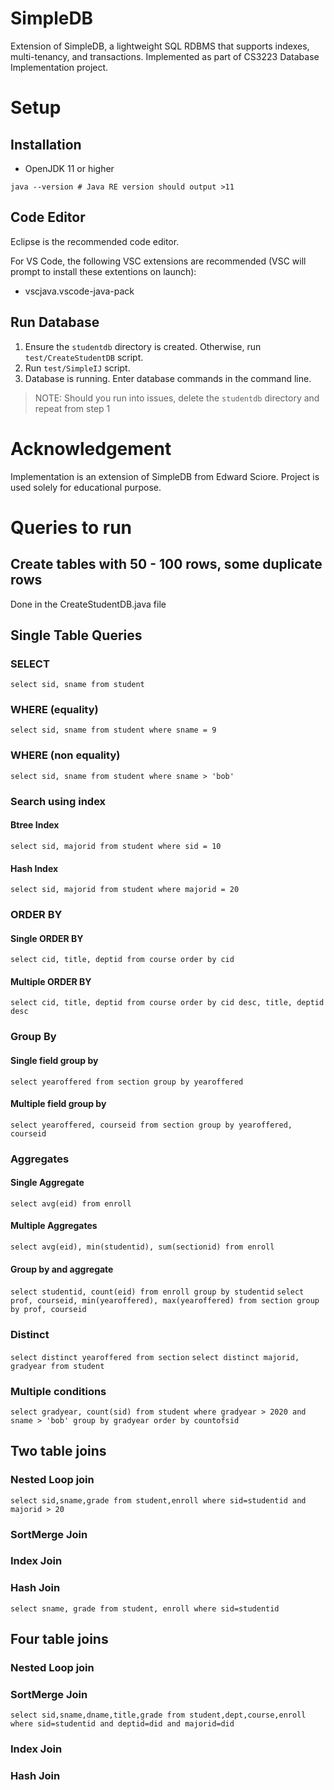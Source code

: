 # SimpleDB

Extension of SimpleDB, a lightweight SQL RDBMS that supports indexes, multi-tenancy, and transactions.
Implemented as part of CS3223 Database Implementation project.

# Setup

## Installation

- OpenJDK 11 or higher

```
java --version # Java RE version should output >11
```

## Code Editor

Eclipse is the recommended code editor.

For VS Code, the following VSC extensions are recommended (VSC will prompt to install these extentions on launch):

- vscjava.vscode-java-pack

## Run Database

1. Ensure the `studentdb` directory is created. Otherwise, run `test/CreateStudentDB` script.
2. Run `test/SimpleIJ` script.
3. Database is running. Enter database commands in the command line.

> NOTE: Should you run into issues, delete the `studentdb` directory and repeat from step 1

# Acknowledgement

Implementation is an extension of SimpleDB from Edward Sciore. Project is used solely for educational purpose.


# Queries to run

## Create tables with 50 - 100 rows, some duplicate rows
Done in the CreateStudentDB.java file

## Single Table Queries

### SELECT

`select sid, sname from student`

### WHERE (equality)

`select sid, sname from student where sname = 9`

### WHERE (non equality)

`select sid, sname from student where sname > 'bob'`

### Search using index

#### Btree Index

`select sid, majorid from student where sid = 10`

#### Hash Index

`select sid, majorid from student where majorid = 20`

### ORDER BY

#### Single ORDER BY

`select cid, title, deptid from course order by cid`

#### Multiple ORDER BY

`select cid, title, deptid from course order by cid desc, title, deptid desc`

### Group By

#### Single field group by
`select yearoffered from section group by yearoffered`

#### Multiple field group by
`select yearoffered, courseid from section group by yearoffered, courseid`

### Aggregates

#### Single Aggregate
`select avg(eid) from enroll`

#### Multiple Aggregates
`select avg(eid), min(studentid), sum(sectionid) from enroll`

#### Group by and aggregate
`select studentid, count(eid) from enroll group by studentid`
`select prof, courseid, min(yearoffered), max(yearoffered) from section group by prof, courseid`

### Distinct

`select distinct yearoffered from section`
`select distinct majorid, gradyear from student`

### Multiple conditions
`select gradyear, count(sid) from student where gradyear > 2020 and sname > 'bob' group by gradyear order by countofsid`

## Two table joins

### Nested Loop join
`select sid,sname,grade from student,enroll where sid=studentid and majorid > 20`

### SortMerge Join

### Index Join

### Hash Join
`select sname, grade from student, enroll where sid=studentid`


## Four table joins

### Nested Loop join

### SortMerge Join
`select sid,sname,dname,title,grade from student,dept,course,enroll where sid=studentid and deptid=did and majorid=did`

### Index Join

### Hash Join
